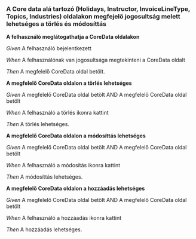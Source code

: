 ### A Core data alá tartozó (Holidays, Instructor, InvoiceLineType, Topics, Industries) oldalakon megfejelő jogosultság melett lehetséges a törlés és módosíttás



**A felhasználó meglátogathatja a CoreData oldalakon**  

_Given_ A felhasználó bejelentkezett

_When_ A felhasználónak van jogosultsága megtekinteni a CoreData oldalt

_Then_ A megfelelő CoreData oldal betölt.


**A megfelelő CoreData oldalon a törlés lehetséges**  

_Given_ A megfelelő CoreData oldal betölt AND A megfelelő CoreData oldal betölt

_When_ A felhasználó a törlés ikonra kattint

_Then_ A törlés lehetséges.


**A megfelelő CoreData oldalon a módosíttás lehetséges**  

_Given_ A megfelelő CoreData oldal betölt AND A megfelelő CoreData oldal betölt

_When_ A felhasználó a módosítás ikonra kattint

_Then_ A módosíttás lehetséges.


**A megfelelő CoreData oldalon a hozzáadás lehetséges**  

_Given_ A megfelelő CoreData oldal betölt AND A megfelelő CoreData oldal betölt

_When_ A felhasználó a hozzáadás ikonra kattint

_Then_ A hozzáadás lehetséges.

